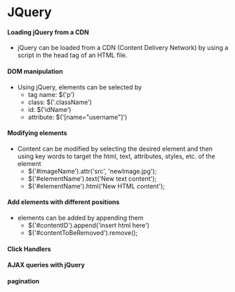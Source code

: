 # JQuery

#### Loading jQuery from a CDN

- jQuery can be loaded from a CDN (Content Delivery Network) by using a script in the head tag of an HTML file.

#### DOM manipulation

- Using jQuery, elements can be selected by
  - tag name: $('p')
  - class: $('.className')
  - id: $('idName')
  - attribute: $('[name="username"]')

#### Modifying elements

- Content can be modified by selecting the desired element and then using key words to target the html, text, attributes, styles, etc. of the element
  - $('#imageName').attr('src', 'newImage.jpg');
  - $('#elementName').text('New text content');
  - $('#elementName').html('New HTML content');

#### Add elements with different positions

- elements can be added by appending them
  - $('#contentID').append('insert html here')
  - $('#contentToBeRemoved').remove();

#### Click Handlers

#### AJAX queries with jQuery

#### pagination